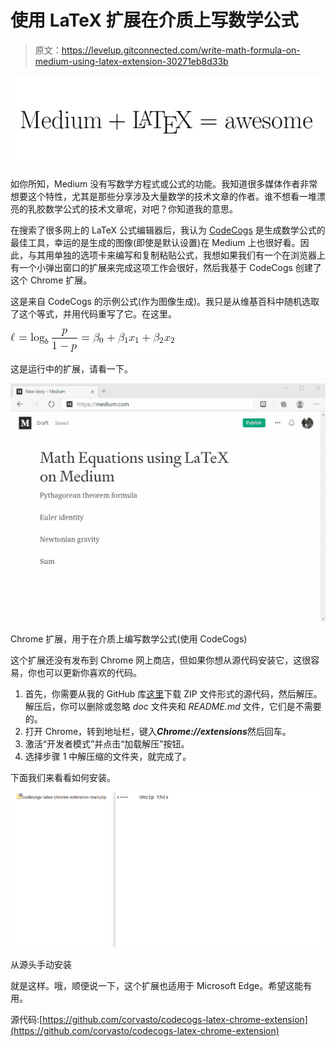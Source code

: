 # 使用 LaTeX 扩展在介质上写数学公式

> 原文：<https://levelup.gitconnected.com/write-math-formula-on-medium-using-latex-extension-30271eb8d33b>

![](img/ffdbed232881cbfc7745f307fd2d56b9.png)

如你所知，Medium 没有写数学方程式或公式的功能。我知道很多媒体作者非常想要这个特性，尤其是那些分享涉及大量数学的技术文章的作者。谁不想看一堆漂亮的乳胶数学公式的技术文章呢，对吧？你知道我的意思。

在搜索了很多网上的 LaTeX 公式编辑器后，我认为 [CodeCogs](https://www.codecogs.com/latex/eqneditor.php) 是生成数学公式的最佳工具，幸运的是生成的图像(即使是默认设置)在 Medium 上也很好看。因此，与其用单独的选项卡来编写和复制粘贴公式，我想如果我们有一个在浏览器上有一个小弹出窗口的扩展来完成这项工作会很好，然后我基于 CodeCogs 创建了这个 Chrome 扩展。

这是来自 CodeCogs 的示例公式(作为图像生成)。我只是从维基百科中随机选取了这个等式，并用代码重写了它。在这里。

![](img/0dc6e1cce2c8074b9ec4313b10e10555.png)

这是运行中的扩展，请看一下。

![](img/8cc5d9724c9c686b10e551d5f2220b0c.png)

Chrome 扩展，用于在介质上编写数学公式(使用 CodeCogs)

这个扩展还没有发布到 Chrome 网上商店，但如果你想从源代码安装它，这很容易，你也可以更新你喜欢的代码。

1.  首先，你需要从我的 GitHub 库[这里](https://github.com/corvasto/codecogs-latex-chrome-extension/archive/main.zip)下载 ZIP 文件形式的源代码，然后解压。解压后，你可以删除或忽略 *doc* 文件夹和 *README.md* 文件，它们是不需要的。
2.  打开 Chrome，转到地址栏，键入***Chrome://extensions***然后回车。
3.  激活“开发者模式”并点击“加载解压”按钮。
4.  选择步骤 1 中解压缩的文件夹，就完成了。

下面我们来看看如何安装。

![](img/f86d0faa0484105d863e9fb541dcdb8c.png)

从源头手动安装

就是这样。哦，顺便说一下，这个扩展也适用于 Microsoft Edge。希望这能有用。

源代码:[https://github.com/corvasto/codecogs-latex-chrome-extension](https://github.com/corvasto/codecogs-latex-chrome-extension)